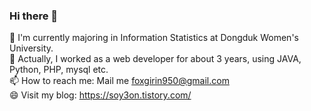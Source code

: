 ### Hi there 👋

🌱 I'm currently majoring in Information Statistics at Dongduk Women's University. <br />
🔭 Actually, I worked as a web developer for about 3 years, using JAVA, Python, PHP, mysql etc.<br />
📫 How to reach me: Mail me foxgirin950@gmail.com <br />
😄 Visit my blog: https://soy3on.tistory.com/
<!--
**hongbi-lee/hongbi-lee** is a ✨ _special_ ✨ repository because its `README.md` (this file) appears on your GitHub profile.

Here are some ideas to get you started:

- 🔭 I’m currently working on ...

- 👯 I’m looking to collaborate on ...
- 🤔 I’m looking for help with ...
- 💬 Ask me about ...
- 😄 Pronouns: ...
- ⚡ Fun fact: ...
-->
